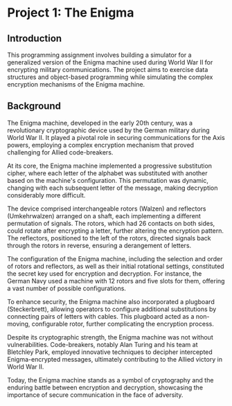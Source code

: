 # Project 1: The Enigma

## Introduction

This programming assignment involves building a simulator for a generalized version of the Enigma machine used during World War II for encrypting military communications. The project aims to exercise data structures and object-based programming while simulating the complex encryption mechanisms of the Enigma machine.

## Background

The Enigma machine, developed in the early 20th century, was a revolutionary cryptographic device used by the German military during World War II. It played a pivotal role in securing communications for the Axis powers, employing a complex encryption mechanism that proved challenging for Allied code-breakers.

At its core, the Enigma machine implemented a progressive substitution cipher, where each letter of the alphabet was substituted with another based on the machine's configuration. This permutation was dynamic, changing with each subsequent letter of the message, making decryption considerably more difficult.

The device comprised interchangeable rotors (Walzen) and reflectors (Umkehrwalzen) arranged on a shaft, each implementing a different permutation of signals. The rotors, which had 26 contacts on both sides, could rotate after encrypting a letter, further altering the encryption pattern. The reflectors, positioned to the left of the rotors, directed signals back through the rotors in reverse, ensuring a derangement of letters.

The configuration of the Enigma machine, including the selection and order of rotors and reflectors, as well as their initial rotational settings, constituted the secret key used for encryption and decryption. For instance, the German Navy used a machine with 12 rotors and five slots for them, offering a vast number of possible configurations.

To enhance security, the Enigma machine also incorporated a plugboard (Steckerbrett), allowing operators to configure additional substitutions by connecting pairs of letters with cables. This plugboard acted as a non-moving, configurable rotor, further complicating the encryption process.

Despite its cryptographic strength, the Enigma machine was not without vulnerabilities. Code-breakers, notably Alan Turing and his team at Bletchley Park, employed innovative techniques to decipher intercepted Enigma-encrypted messages, ultimately contributing to the Allied victory in World War II.

Today, the Enigma machine stands as a symbol of cryptography and the enduring battle between encryption and decryption, showcasing the importance of secure communication in the face of adversity.


